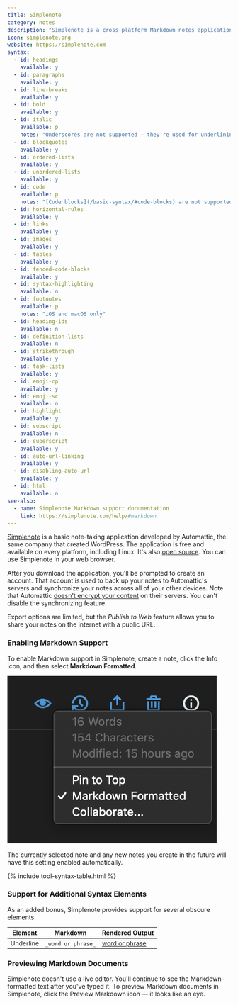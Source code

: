 ```yaml
---
title: Simplenote
category: notes
description: "Simplenote is a cross-platform Markdown notes application."
icon: simplenote.png
website: https://simplenote.com
syntax:
  - id: headings
    available: y
  - id: paragraphs
    available: y
  - id: line-breaks
    available: y
  - id: bold
    available: y
  - id: italic
    available: p
    notes: "Underscores are not supported — they're used for underlining text."
  - id: blockquotes
    available: y
  - id: ordered-lists
    available: y
  - id: unordered-lists
    available: y
  - id: code
    available: p
    notes: "[Code blocks](/basic-syntax/#code-blocks) are not supported — use [fenced code blocks](/extended-syntax/#fenced-code-blocks) instead."
  - id: horizontal-rules
    available: y
  - id: links
    available: y
  - id: images
    available: y
  - id: tables
    available: y
  - id: fenced-code-blocks
    available: y
  - id: syntax-highlighting
    available: n
  - id: footnotes
    available: p
    notes: "iOS and macOS only"
  - id: heading-ids
    available: n
  - id: definition-lists
    available: n
  - id: strikethrough
    available: y
  - id: task-lists
    available: y
  - id: emoji-cp
    available: y
  - id: emoji-sc
    available: n
  - id: highlight
    available: y
  - id: subscript
    available: n
  - id: superscript
    available: y
  - id: auto-url-linking
    available: y
  - id: disabling-auto-url
    available: y
  - id: html
    available: n
see-also:
  - name: Simplenote Markdown support documentation
    link: https://simplenote.com/help/#markdown
---
```


[Simplenote](https://simplenote.com) is a basic note-taking application developed by Automattic, the same company that created WordPress. The application is free and available on every platform, including Linux. It's also [open source](https://simplenote.com/developers/). You can use Simplenote in your web browser.

After you download the application, you'll be prompted to create an account. That account is used to back up your notes to Automattic's servers and synchronize your notes across all of your other devices. Note that Automattic [doesn't encrypt your content](https://simplenote.com/help/#encryption) on their servers. You can't disable the synchronizing feature.

Export options are limited, but the *Publish to Web* feature allows you to share your notes on the internet with a public URL.

### Enabling Markdown Support

To enable Markdown support in Simplenote, create a note, click the Info icon, and then select **Markdown Formatted**.

![Enabling Markdown support in Simplenote](../assets/images/tools/simplenote-markdown.png)

The currently selected note and any new notes you create in the future will have this setting enabled automatically.

{% include tool-syntax-table.html %}

### Support for Additional Syntax Elements

As an added bonus, Simplenote provides support for several obscure elements.

<table class="table table-bordered" style="font-size: 14px">
  <thead class="thead-light">
    <tr>
      <th>Element</th>
      <th>Markdown</th>
      <th>Rendered Output</th>
    </tr>
  </thead>
  <tbody>
    <tr>
      <td>Underline</td>
      <td><code>_word or phrase_</code></td>
      <td><ins>word or phrase</ins></td>
    </tr>
  </tbody>
</table>

### Previewing Markdown Documents

Simplenote doesn't use a live editor. You'll continue to see the Markdown-formatted text after you've typed it. To preview Markdown documents in Simplenote, click the Preview Markdown icon — it looks like an eye.
